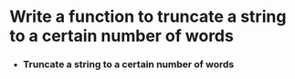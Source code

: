 # Write a function to truncate a string to a certain number of words

- ### Truncate a string to a certain number of words
